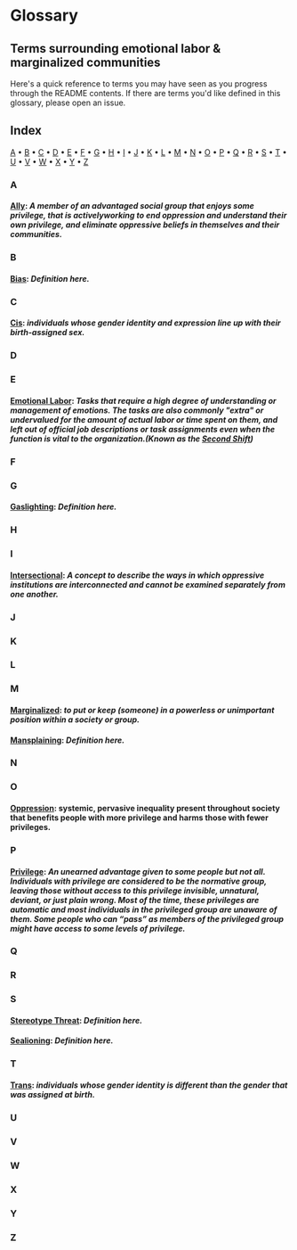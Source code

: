 # Glossary

## Terms surrounding emotional labor & marginalized communities

Here's a quick reference to terms you may have seen as you progress through the README contents. If there are terms you'd like defined in this glossary, please open an issue.

## Index
[A](#a) • [B](#b) • [C](#c) • [D](#d) • [E](#e) • [F](#f) • [G](#G) • [H](#h) • [I](#i) • [J](#j) • [K](#k) • [L](#l) • [M](#m) • [N](#n) • [O](#o) • [P](#p) • [Q](#Q) • [R](#R) • [S](#s) • [T](#t) • [U](#U) • [V](#V) • [W](#W) • [X](#X) • [Y](#Y) • [Z](#Z)

### A

#### [Ally](): *A member of an advantaged social group that enjoys some privilege, that is **actively**working to end oppression and understand their own privilege, and eliminate oppressive beliefs in themselves and their communities.*

### B

#### [Bias](#):  *Definition here.*

### C

#### [Cis](#): *individuals whose gender identity and expression line up with their birth-assigned sex.*

### D
### E

#### [Emotional Labor](http://geekfeminism.wikia.com/wiki/Emotional_labor):  *Tasks that require a high degree of understanding or management of emotions. The tasks are also commonly "extra" or undervalued for the amount of actual labor or time spent on them, and left out of official job descriptions or task assignments even when the function is vital to the organization.(Known as the [Second Shift](#))*

### F
### G

#### [Gaslighting](#):  *Definition here.*

### H
### I

#### [Intersectional](http://geekfeminism.wikia.com/wiki/Intersectionality):  *A concept to describe the ways in which oppressive institutions are interconnected and cannot be examined separately from one another.*

### J
### K
### L
### M

#### [Marginalized](https://en.wikipedia.org/wiki/Social_exclusion):  *to put or keep (someone) in a powerless or unimportant position within a society or group.*
#### [Mansplaining](#):  *Definition here.*

### N
### O

#### [Oppression](): systemic, pervasive inequality present throughout society that benefits people with more privilege and harms those with fewer privileges.

### P

#### [Privilege](#):  *An unearned advantage given to some people but not all. Individuals with privilege are considered to be the normative group, leaving those without access to this privilege invisible, unnatural, deviant, or just plain wrong. Most of the time, these privileges are automatic and most individuals in the privileged group are unaware of them. Some people who can “pass” as members of the privileged group might have access to some levels of privilege.*

### Q
### R
### S

#### [Stereotype Threat](#):  *Definition here.*
#### [Sealioning](#):  *Definition here.*

### T

#### [Trans](#): *individuals whose gender identity is different than the gender that was assigned at birth.*

### U
### V
### W
### X
### Y
### Z

